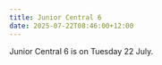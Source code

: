 ```yaml
---
title: Junior Central 6
date: 2025-07-22T08:46:00+12:00
---
```

Junior Central 6 is on Tuesday 22 July.
